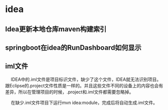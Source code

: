 

# idea

## Idea更新本地仓库maven构建索引
<!-- 

Idea更新本地仓库maven构建索引
https://blog.csdn.net/weixin_42325659/article/details/105649218
-->

## springboot在idea的RunDashboard如何显示
<!-- 
https://jingyan.baidu.com/article/ce4366495a1df73773afd3d3.html
-->

## iml文件  

&emsp; IDEA中的.iml文件是项目标识文件，缺少了这个文件，IDEA就无法识别项目。跟Eclipse的.project文件性质是一样的。并且这些文件不同的设备上的内容也会有差异，所以在管理项目的时候，.project和.iml文件都需要忽略掉。  

&emsp; 在缺少.iml文件项目下运行mvn idea:module，完成后将自动生成.iml文件。  
